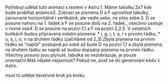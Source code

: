 
Potřebuji udělat tuto animaci s textem v Astru:1. Máme tabulku 2x7 kde bude probíhat aniamce2. Zobrazí se písmena D a F uprostřed tabulky, zarovnané horizontálně i vertikálně, ale vedle sebe, ne přes sebe.3. D se posune nahoru na 1. řádek a F se posune dolů na 2. řádek., všechno cestuje v rovné ose4. D se posune na pozici 1,1 a F na pozici 2,2.5. V ostatních buňkách budou připravena ostatní písmena: * i, g, i, t, a, l v prvním řádku, * u, s, i, o, n na druhém řádku (začínáme od 2,3).Zbylá písmena na prvním řádku se "napíší" postupně po sobě až bude D na pozici 1,1 a zbylá písmena na druhém řádku se napíší až budou dopsána písmena na prvním řádku. Všechny posuny jsou plynulé, tabulka se nezobrazuje, je pouze orientační.Máš nějaké nejasnosti? Pokud ne, pusť se do generování kódu v Astro.


musí to udělat iterativně krok po kroku